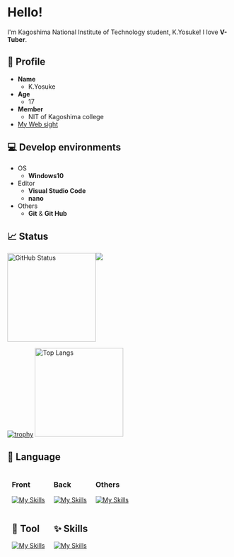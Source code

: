<style>
  .flex-box{
    display: flex;
  }

  .mx-10{
    margin-left:10px;
    margin-right:10px;
  }
</style>

# Hello!

I'm Kagoshima National Institute of Technology student, K.Yosuke! I love **V-Tuber**.

## 📝 Profile

- **Name**
  - K.Yosuke
- **Age**
  - 17
- **Member**
  - NIT of Kagoshima college
- [My Web sight](https://me.aq-yuki.net)

</div>
<div style="margin:auto;">

## 💻 Develop environments

- OS
  - **Windows10**
- Editor
  - **Visual Studio Code**
  - **nano**
- Others
  - **Git** & **Git Hub**

## 📈 Status

<div class="flex-box">

<img alt="GitHub Status" height="200px" src="https://github-profile-summary-cards.vercel.app/api/cards/stats?username=aqyuki&theme=default">

<img src="https://github-profile-summary-cards.vercel.app/api/cards/productive-time?username=aqyuki&theme=default&utcOffset=8">

</div>

<p>

[![trophy](https://github-profile-trophy.vercel.app/?username=aqyuki&theme=light&no-frame=true&itle=Commits,Repositories,Issues,PullRequest,Reviews,Followers&row=2&column=3)](https://github.com/ryo-ma/github-profile-trophy)
<img alt="Top Langs" height="200px" src="https://github-readme-stats.vercel.app/api/top-langs/?username=aqyuki&layout=compact&theme=light">

</p>

## 🌱 Language

<div class="flex-box">

<div class="mx-10">

### Front

[![My Skills](https://skillicons.dev/icons?i=html,css,ts,js&theme=light)](https://skillicons.dev)

</div>

<div class="mx-10">

### Back

[![My Skills](https://skillicons.dev/icons?i=go,nodejs,python&theme=light)](https://skillicons.dev)

</div>

<div class="mx-10">

### Others

[![My Skills](https://skillicons.dev/icons?i=java,scala&theme=light)](https://skillicons.dev)

</div>

</div>

<div class="flex-box">

<div class="mx-10">

## 🔨 Tool

[![My Skills](https://skillicons.dev/icons?i=vscode,git,github,powershell,bash,docker&theme=light&perline=4)](https://skillicons.dev)

</div>

<div class="mx-10">

## ✨ Skills

[![My Skills](https://skillicons.dev/icons?i=react,nextjs,tailwind,flask,vercel,netlify,postgres,mysql,sqlite&theme=light&perline=4)](https://skillicons.dev)

</div>

</div>
